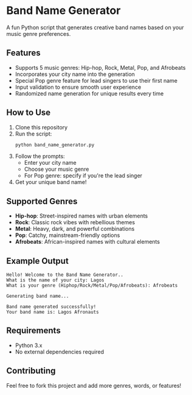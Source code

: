 # Band Name Generator

A fun Python script that generates creative band names based on your music genre preferences.

## Features

- Supports 5 music genres: Hip-hop, Rock, Metal, Pop, and Afrobeats
- Incorporates your city name into the generation
- Special Pop genre feature for lead singers to use their first name
- Input validation to ensure smooth user experience
- Randomized name generation for unique results every time

## How to Use

1. Clone this repository
2. Run the script:
   ```bash
   python band_name_generator.py
   ```
3. Follow the prompts:
   - Enter your city name
   - Choose your music genre
   - For Pop genre: specify if you're the lead singer
4. Get your unique band name!

## Supported Genres

- **Hip-hop**: Street-inspired names with urban elements
- **Rock**: Classic rock vibes with rebellious themes
- **Metal**: Heavy, dark, and powerful combinations
- **Pop**: Catchy, mainstream-friendly options
- **Afrobeats**: African-inspired names with cultural elements

## Example Output

```
Hello! Welcome to the Band Name Generator..
What is the name of your city: Lagos
What is your genre (Hiphop/Rock/Metal/Pop/Afrobeats): Afrobeats

Generating band name...

Band name generated successfully!
Your band name is: Lagos Afronauts
```

## Requirements

- Python 3.x
- No external dependencies required

## Contributing

Feel free to fork this project and add more genres, words, or features!